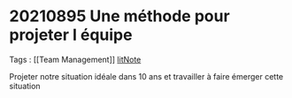 # 20210895 Une méthode pour projeter l équipe
Tags : [[Team Management]] [litNote](litNote)


Projeter notre situation idéale dans 10 ans et travailler à faire émerger cette situation 


